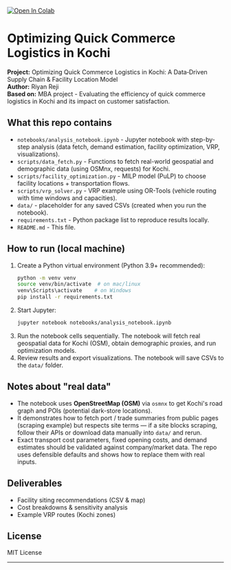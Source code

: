 [![Open In Colab](https://colab.research.google.com/assets/colab-badge.svg)](https://colab.research.google.com/github/RIYAN066/MBA-PROJECT-/blob/main/analysis_notebook_colab.ipynb)

# Optimizing Quick Commerce Logistics in Kochi

**Project:** Optimizing Quick Commerce Logistics in Kochi: A Data‑Driven Supply Chain & Facility Location Model  
**Author:** Riyan Reji  
**Based on:** MBA project - Evaluating the efficiency of quick commerce logistics in Kochi and its impact on customer satisfaction.

## What this repo contains
- `notebooks/analysis_notebook.ipynb` - Jupyter notebook with step-by-step analysis (data fetch, demand estimation, facility optimization, VRP, visualizations).
- `scripts/data_fetch.py` - Functions to fetch real-world geospatial and demographic data (using OSMnx, requests) for Kochi.
- `scripts/facility_optimization.py` - MILP model (PuLP) to choose facility locations + transportation flows.
- `scripts/vrp_solver.py` - VRP example using OR-Tools (vehicle routing with time windows and capacities).
- `data/` - placeholder for any saved CSVs (created when you run the notebook).
- `requirements.txt` - Python package list to reproduce results locally.
- `README.md` - This file.

## How to run (local machine)
1. Create a Python virtual environment (Python 3.9+ recommended):
   ```bash
   python -m venv venv
   source venv/bin/activate  # on mac/linux
   venv\Scripts\activate    # on Windows
   pip install -r requirements.txt
   ```
2. Start Jupyter:
   ```bash
   jupyter notebook notebooks/analysis_notebook.ipynb
   ```
3. Run the notebook cells sequentially. The notebook will fetch real geospatial data for Kochi (OSM), obtain demographic proxies, and run optimization models.
4. Review results and export visualizations. The notebook will save CSVs to the `data/` folder.

## Notes about "real data"
- The notebook uses **OpenStreetMap (OSM)** via `osmnx` to get Kochi's road graph and POIs (potential dark-store locations).
- It demonstrates how to fetch port / trade summaries from public pages (scraping example) but respects site terms — if a site blocks scraping, follow their APIs or download data manually into `data/` and rerun.
- Exact transport cost parameters, fixed opening costs, and demand estimates should be validated against company/market data. The repo uses defensible defaults and shows how to replace them with real inputs.

## Deliverables
- Facility siting recommendations (CSV & map)
- Cost breakdowns & sensitivity analysis
- Example VRP routes (Kochi zones)

## License
MIT License

---
